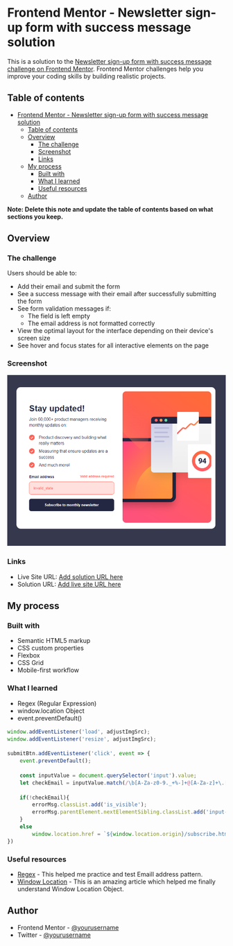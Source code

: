 # Frontend Mentor - Newsletter sign-up form with success message solution

This is a solution to the [Newsletter sign-up form with success message challenge on Frontend Mentor](https://www.frontendmentor.io/challenges/newsletter-signup-form-with-success-message-3FC1AZbNrv). Frontend Mentor challenges help you improve your coding skills by building realistic projects. 

## Table of contents

- [Frontend Mentor - Newsletter sign-up form with success message solution](#frontend-mentor---newsletter-sign-up-form-with-success-message-solution)
  - [Table of contents](#table-of-contents)
  - [Overview](#overview)
    - [The challenge](#the-challenge)
    - [Screenshot](#screenshot)
    - [Links](#links)
  - [My process](#my-process)
    - [Built with](#built-with)
    - [What I learned](#what-i-learned)
    - [Useful resources](#useful-resources)
  - [Author](#author)

**Note: Delete this note and update the table of contents based on what sections you keep.**

## Overview

### The challenge

Users should be able to:

- Add their email and submit the form
- See a success message with their email after successfully submitting the form
- See form validation messages if:
  - The field is left empty
  - The email address is not formatted correctly
- View the optimal layout for the interface depending on their device's screen size
- See hover and focus states for all interactive elements on the page

### Screenshot

![Newsletter Invalid State](./assests/images/Screenshot%202024-01-02%20141845.png)

### Links

- Live Site URL: [Add solution URL here](https://obifaith.github.io/Newsletter_-_Frontent_Mentor/)
- Solution URL: [Add live site URL here](https://github.com/ObiFaith/Newsletter_-_Frontent_Mentor)

## My process

### Built with

- Semantic HTML5 markup
- CSS custom properties
- Flexbox
- CSS Grid
- Mobile-first workflow

### What I learned
- Regex (Regular Expression)
- window.location Object
- event.preventDefault()


```js
window.addEventListener('load', adjustImgSrc);
window.addEventListener('resize', adjustImgSrc);

submitBtn.addEventListener('click', event => {
    event.preventDefault();

    const inputValue = document.querySelector('input').value;
    let checkEmail = inputValue.match(/\b[A-Za-z0-9._+%-]+@[A-Za-z]+\.[A-Za-z]{2,}\b/);

    if(!checkEmail){   
        errorMsg.classList.add('is_visible');
        errorMsg.parentElement.nextElementSibling.classList.add('input-error');
    }
    else
        window.location.href = `${window.location.origin}/subscribe.html?${inputValue}`; 
})
```

### Useful resources

- [Regex](https://www.regexr.com.com) - This helped me practice and test Emaill address pattern.
- [Window Location](https://www.w3schools.com/howto/howto_js_redirect_webpage.asp) - This is an amazing article which helped me finally understand Window Location Object.

## Author

- Frontend Mentor - [@yourusername](https://www.frontendmentor.io/profile/ObiFaith)
- Twitter - [@yourusername](https://www.twitter.com/Faith_Dev)
